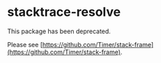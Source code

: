 # stacktrace-resolve
This package has been deprecated.

Please see [https://github.com/Timer/stack-frame](https://github.com/Timer/stack-frame).
